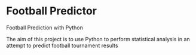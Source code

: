# Football Predictor
Football Prediction with Python

The aim of this project is to use Python to perform statistical analysis in an attempt to predict football tournament results
